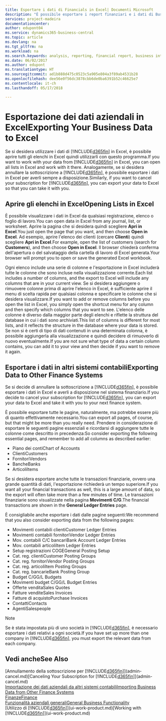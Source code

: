 ```yaml
---
title: Esportare i dati di Financials in Excel| Documenti Microsoft
description: "È possibile esportare i report finanziari e i dati di Business Intelligence da Business Central in Excel o aprire i dati di Financials in Excel."
services: project-madeira
documentationcenter: 
author: edupont04
ms.service: dynamics365-business-central
ms.topic: article
ms.devlang: na
ms.tgt_pltfrm: na
ms.workload: na
ms.search.keywords: analysis, reporting, financial report, business intelligence, BI, Excel
ms.date: 06/02/2017
ms.author: edupont
ms.translationtype: HT
ms.sourcegitcommit: ad1b888d475c0523c5a905e804a3f89ab4531b28
ms.openlocfilehash: dee56e0f56dc3878cbb6de0ba6391b52c46625e7
ms.contentlocale: it-ch
ms.lasthandoff: 05/17/2018

---
```

# <a name="exporting-your-business-data-to-excel"></a><span data-ttu-id="6ef4a-103">Esportazione dei dati aziendali in Excel</span><span class="sxs-lookup"><span data-stu-id="6ef4a-103">Exporting Your Business Data to Excel</span></span>
<span data-ttu-id="6ef4a-104">Se si desidera utilizzare i dati di [!INCLUDE[d365fin](includes/d365fin_md.md)] in Excel, è possibile aprire tutti gli elenchi in Excel quindi utilizzarli con questo programma.</span><span class="sxs-lookup"><span data-stu-id="6ef4a-104">If you want to work with your data from [!INCLUDE[d365fin](includes/d365fin_md.md)] in Excel, you can open all lists in Excel and work with it there.</span></span> <span data-ttu-id="6ef4a-105">Analogamente, se si desidera annullare la sottoscrizione a [!INCLUDE[d365fin](includes/d365fin_md.md)], è possibile esportare i dati in Excel per averli sempre a disposizione.</span><span class="sxs-lookup"><span data-stu-id="6ef4a-105">Similarly, if you want to cancel your subscription for [!INCLUDE[d365fin](includes/d365fin_md.md)], you can export your data to Excel so that you can take it with you.</span></span>

## <a name="opening-lists-in-excel"></a><span data-ttu-id="6ef4a-106">Aprire gli elenchi in Excel</span><span class="sxs-lookup"><span data-stu-id="6ef4a-106">Opening Lists in Excel</span></span>
<span data-ttu-id="6ef4a-107">È possibile visualizzare i dati in Excel da qualsiasi registrazione, elenco o foglio di lavoro.</span><span class="sxs-lookup"><span data-stu-id="6ef4a-107">You can open data in Excel from any journal, list, or worksheet.</span></span> <span data-ttu-id="6ef4a-108">Aprire la pagina che si desidera quindi scegliere **Apri in Excel**.</span><span class="sxs-lookup"><span data-stu-id="6ef4a-108">You just open the page that you want, and then choose **Open in Excel**.</span></span> <span data-ttu-id="6ef4a-109">Ad esempio, aprire l'elenco dei clienti (cercare **Clienti**) quindi scegliere **Apri in Excel**.</span><span class="sxs-lookup"><span data-stu-id="6ef4a-109">For example, open the list of customers (search for **Customers**), and then choose **Open in Excel**.</span></span> <span data-ttu-id="6ef4a-110">Il browser chiederà conferma dell'apertura o del salvataggio della cartella di lavoro di Excel generata.</span><span class="sxs-lookup"><span data-stu-id="6ef4a-110">Your browser will prompt you to open or save the generated Excel workbook.</span></span>  

<span data-ttu-id="6ef4a-111">Ogni elenco include una serie di colonne e l'esportazione in Excel includerà tutte le colonne che sono incluse nella visualizzazione corrente.</span><span class="sxs-lookup"><span data-stu-id="6ef4a-111">Each list includes a number of columns, and the export to Excel will include any columns that are in your current view.</span></span> <span data-ttu-id="6ef4a-112">Se si desidera aggiungere o rimuovere colonne prima di aprire l'elenco in Excel, è sufficiente aprire il menu di scelta rapida per qualsiasi colonna e specificare le colonne che si desidera visualizzare.</span><span class="sxs-lookup"><span data-stu-id="6ef4a-112">If you want to add or remove columns before you open the list in Excel, you simply open the shortcut menu for any column and then specify which columns that you want to see.</span></span> <span data-ttu-id="6ef4a-113">L'elenco delle colonne è diverso dalla maggior parte degli elenchi e riflette la struttura del database in cui i dati sono archiviati.</span><span class="sxs-lookup"><span data-stu-id="6ef4a-113">This list of columns is different for most lists, and it reflects the structure in the database where your data is stored.</span></span> <span data-ttu-id="6ef4a-114">Se non si è certi di tipo di dati contenuti in una determinata colonna, è possibile aggiungerla alla visualizzazione e quindi decidere di rimuoverlo di nuovo eventualmente.</span><span class="sxs-lookup"><span data-stu-id="6ef4a-114">If you are not sure what type of data a certain column contains, you can add it to your view and then decide if you want to remove it again.</span></span>  

## <a name="exporting-data-to-other-finance-systems"></a><span data-ttu-id="6ef4a-115">Esportare i dati in altri sistemi contabili</span><span class="sxs-lookup"><span data-stu-id="6ef4a-115">Exporting Data to Other Finance Systems</span></span>
<span data-ttu-id="6ef4a-116">Se si decide di annullare la sottoscrizione a [!INCLUDE[d365fin](includes/d365fin_md.md)], è possibile esportare i dati in Excel e averli a disposizione nel sistema finanziario.</span><span class="sxs-lookup"><span data-stu-id="6ef4a-116">If you decide to cancel your subscription for [!INCLUDE[d365fin](includes/d365fin_md.md)], you can export your data to Excel and take it with you to your next finance system.</span></span>  

<span data-ttu-id="6ef4a-117">È possibile esportare tutte le pagine, naturalmente, ma potrebbe essere più di quanto effettivamente necessario.</span><span class="sxs-lookup"><span data-stu-id="6ef4a-117">You can export all pages, of course, but that might be more than you really need.</span></span> <span data-ttu-id="6ef4a-118">Prendere in considerazione di esportare le seguenti pagine essenziali e ricordarsi di aggiungere tutte le colonne come descritto in precedenza:</span><span class="sxs-lookup"><span data-stu-id="6ef4a-118">So consider exporting the following essential pages, and remember to add all columns as described earlier:</span></span>  

* <span data-ttu-id="6ef4a-119">Piano dei conti</span><span class="sxs-lookup"><span data-stu-id="6ef4a-119">Chart of Accounts</span></span>  
* <span data-ttu-id="6ef4a-120">Clienti</span><span class="sxs-lookup"><span data-stu-id="6ef4a-120">Customers</span></span>  
* <span data-ttu-id="6ef4a-121">Fornitori</span><span class="sxs-lookup"><span data-stu-id="6ef4a-121">Vendors</span></span>  
* <span data-ttu-id="6ef4a-122">Banche</span><span class="sxs-lookup"><span data-stu-id="6ef4a-122">Banks</span></span>  
* <span data-ttu-id="6ef4a-123">Articoli</span><span class="sxs-lookup"><span data-stu-id="6ef4a-123">Items</span></span>  

<span data-ttu-id="6ef4a-124">Se si desidera esportare anche tutte le transazioni finanziarie, ovvero una grande quantità di dati, l'esportazione richiederà un tempo superiore.</span><span class="sxs-lookup"><span data-stu-id="6ef4a-124">If you want all your financial transactions as well, this is a large amount of data, so the export will often take more than a few minutes of time.</span></span> <span data-ttu-id="6ef4a-125">Le transazioni finanziarie sono visualizzate nella pagina **Movimenti C/G**.</span><span class="sxs-lookup"><span data-stu-id="6ef4a-125">The financial transactions are shown in the **General Ledger Entries** page.</span></span>  

<span data-ttu-id="6ef4a-126">È consigliabile anche esportare i dati dalle pagine seguenti:</span><span class="sxs-lookup"><span data-stu-id="6ef4a-126">We recommend that you also consider exporting data from the following pages:</span></span>  

* <span data-ttu-id="6ef4a-127">Movimenti contabili clienti</span><span class="sxs-lookup"><span data-stu-id="6ef4a-127">Customer Ledger Entries</span></span>  
* <span data-ttu-id="6ef4a-128">Movimenti contabili fornitori</span><span class="sxs-lookup"><span data-stu-id="6ef4a-128">Vendor Ledger Entries</span></span>  
* <span data-ttu-id="6ef4a-129">Mov. contabili C/C bancari</span><span class="sxs-lookup"><span data-stu-id="6ef4a-129">Bank Account Ledger Entries</span></span>  
* <span data-ttu-id="6ef4a-130">Mov. contabili articoli</span><span class="sxs-lookup"><span data-stu-id="6ef4a-130">Item Ledger Entries</span></span>  
* <span data-ttu-id="6ef4a-131">Setup registrazioni COGE</span><span class="sxs-lookup"><span data-stu-id="6ef4a-131">General Posting Setup</span></span>  
* <span data-ttu-id="6ef4a-132">Cat. reg. clienti</span><span class="sxs-lookup"><span data-stu-id="6ef4a-132">Customer Posting Groups</span></span>  
* <span data-ttu-id="6ef4a-133">Cat. reg. fornitori</span><span class="sxs-lookup"><span data-stu-id="6ef4a-133">Vendor Posting Groups</span></span>  
* <span data-ttu-id="6ef4a-134">Cat. reg. articoli</span><span class="sxs-lookup"><span data-stu-id="6ef4a-134">Item Posting Groups</span></span>  
* <span data-ttu-id="6ef4a-135">Cat. reg. bancarie</span><span class="sxs-lookup"><span data-stu-id="6ef4a-135">Bank Posting Group</span></span>  
* <span data-ttu-id="6ef4a-136">Budget C/G</span><span class="sxs-lookup"><span data-stu-id="6ef4a-136">G/L Budgets</span></span>  
* <span data-ttu-id="6ef4a-137">Movimenti budget C/G</span><span class="sxs-lookup"><span data-stu-id="6ef4a-137">G/L Budget Entries</span></span>  
* <span data-ttu-id="6ef4a-138">Offerte vendita</span><span class="sxs-lookup"><span data-stu-id="6ef4a-138">Sales Quotes</span></span>  
* <span data-ttu-id="6ef4a-139">Fatture vendite</span><span class="sxs-lookup"><span data-stu-id="6ef4a-139">Sales Invoices</span></span>  
* <span data-ttu-id="6ef4a-140">Fatture di acquisto</span><span class="sxs-lookup"><span data-stu-id="6ef4a-140">Purchase Invoices</span></span>  
* <span data-ttu-id="6ef4a-141">Contatti</span><span class="sxs-lookup"><span data-stu-id="6ef4a-141">Contacts</span></span>  
* <span data-ttu-id="6ef4a-142">Agenti</span><span class="sxs-lookup"><span data-stu-id="6ef4a-142">Salespeople</span></span>  

> [!NOTE]  
>   <span data-ttu-id="6ef4a-143">Se è stata impostata più di uno società in [!INCLUDE[d365fin](includes/d365fin_md.md)], è necessario esportare i dati relativi a ogni società.</span><span class="sxs-lookup"><span data-stu-id="6ef4a-143">If you have set up more than one company in [!INCLUDE[d365fin](includes/d365fin_md.md)], you must export the relevant data from each company.</span></span>

## <a name="see-also"></a><span data-ttu-id="6ef4a-144">Vedi anche</span><span class="sxs-lookup"><span data-stu-id="6ef4a-144">See Also</span></span>
<span data-ttu-id="6ef4a-145">[Annullamento della sottoscrizione per [!INCLUDE[d365fin](includes/d365fin_md.md)]](admin-cancel.md)</span><span class="sxs-lookup"><span data-stu-id="6ef4a-145">[Canceling Your Subscription for [!INCLUDE[d365fin](includes/d365fin_md.md)]](admin-cancel.md)</span></span>  
[<span data-ttu-id="6ef4a-146">Importazione dei dati aziendali da altri sistemi contabili</span><span class="sxs-lookup"><span data-stu-id="6ef4a-146">Importing Business Data from Other Finance Systems</span></span>](across-import-data-configuration-packages.md)  
[<span data-ttu-id="6ef4a-147">Finanze</span><span class="sxs-lookup"><span data-stu-id="6ef4a-147">Finance</span></span>](finance.md)  
[<span data-ttu-id="6ef4a-148">Funzionalità aziendali generali</span><span class="sxs-lookup"><span data-stu-id="6ef4a-148">General Business Functionality</span></span>](ui-across-business-areas.md)  
<span data-ttu-id="6ef4a-149">[Utilizzo di [!INCLUDE[d365fin](includes/d365fin_md.md)]](ui-work-product.md)</span><span class="sxs-lookup"><span data-stu-id="6ef4a-149">[Working with [!INCLUDE[d365fin](includes/d365fin_md.md)]](ui-work-product.md)</span></span>  

